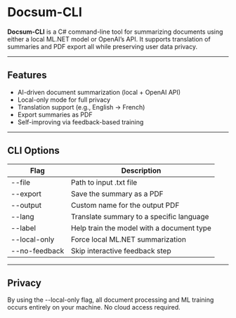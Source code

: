 #  Docsum-CLI

**Docsum-CLI** is a C# command-line tool for summarizing documents using either a local ML.NET model or OpenAI’s API. It supports translation of summaries and PDF export all while preserving user data privacy.

---

##  Features

-  AI-driven document summarization (local + OpenAI API)
-  Local-only mode for full privacy
-  Translation support (e.g., English → French)
-  Export summaries as PDF
-  Self-improving via feedback-based training

---

## CLI Options
| Flag        | Description |
|-------------|------------------|
| --file | Path to input .txt file  |
| --export | Save the summary as a PDF  |
| --output | Custom name for the output PDF  |
| --lang | Translate summary to a specific language  |
| --label | Help train the model with a document type  |
| --local-only | Force local ML.NET summarization  |
| --no-feedback | Skip interactive feedback step |

---

## Privacy 
By using the --local-only flag, all document processing and ML training occurs entirely on your machine. No cloud access required.


